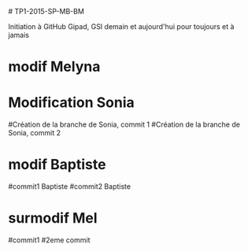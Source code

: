 ﻿
﻿# TP1-2015-SP-MB-BM

Initiation à GitHub Gipad, GSI demain et aujourd'hui pour toujours et à jamais


# modif Melyna


# Modification Sonia

#Création de la branche de Sonia, commit 1
#Création de la branche de Sonia, commit 2

# modif Baptiste


#commit1 Baptiste
#commit2 Baptiste

# surmodif Mel
#commit1
#2eme commit
